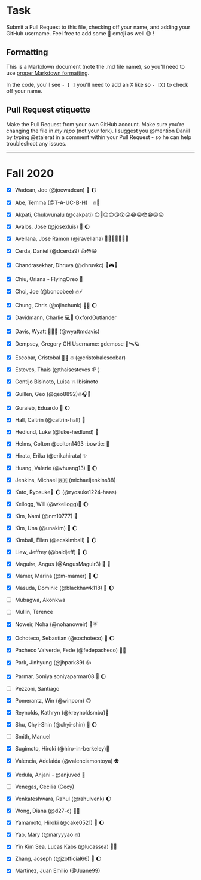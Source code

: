 # Task
Submit a Pull Request to this file, checking off your name, and adding your GitHub username. Feel free to add some :rocket: emoji as well :smiley: ! 

## Formatting
This is a Markdown document (note the .md file name), so you'll need to use [proper Markdown formatting](https://help.github.com/articles/basic-writing-and-formatting-syntax/#task-lists). 

In the code, you'll see `- [ ]` you'll need to add an X like so `- [X]` to check off your name.

## Pull Request etiquette
Make the Pull Request from your own GitHub account. Make sure you're changing the file in _my repo_ (not your fork). I suggest you @mention Daniil by typing @stalerat in a comment within your Pull Request - so he can help troubleshoot any issues.  

------------

# Fall 2020

- [X] Wadcan, Joe (@joewadcan) 🚀 🌔

- [X] Abe, Temma (@T-A-UC-B-H)　:fire::green_heart:

- [X] Akpati, Chukwunalu (@cakpati) 😊🥺😉😍😘😚😜😂😝😳😁😣😢

- [X] Avalos, Jose (@josexluis) 🚀 🌔

- [x] Avellana, Jose Ramon (@jravellana) 🤷🏻‍♂️🤗🙅🏻‍♂️

- [X] Cerda, Daniel (@dcerda9) 👍😳😁

- [X] Chandrasekhar, Dhruva (@dhruvkc) 🎠🎮🎃

- [X] Chiu, Oriana - FlyingOreo 🚀 

- [X] Choi, Joe (@boncobee) 🔥⚡

- [x] Chung, Chris (@ojinchunk)  🥇🚀 🌔

- [X] Davidmann, Charlie 💻👨  OxfordOutlander

- [X] Davis, Wyatt 🦁🚀🔆 (@wyattmdavis)

- [X] Dempsey, Gregory GH Username: gdempse 🚀🛰🪐

- [X] Escobar, Cristobal  🥇🚀 🔥 (@cristobalescobar)

- [x] Esteves, Thais (@thaisesteves :P )

- [X] Gontijo Bisinoto, Luisa 	💥 lbisinoto

- [X] Guillen, Geo (@geo8892)🔥🎧🎤

- [X] Guraieb, Eduardo 🚀 🌔

- [X] Hall, Caitrin (@caitrin-hall) :rocket:

- [x] Hedlund, Luke (@luke-hedlund) :high_brightness:

- [X] Helms, Colton @colton1493 :bowtie: :construction_worker:

- [X] Hirata, Erika      (@erikahirata) ✨

- [x] Huang, Valerie (@vhuang13) 🚀 🌔

- [x] Jenkins, Michael 🇬🇧 (michaeljenkins88)

- [x] Kato, Ryosuke🚀 🌔 (@ryosuke1224-haas)

- [x] Kellogg, Will (@wkellogg)🚀 🌔

- [X] Kim, Nami (@nm10777) 🚀

- [X] Kim, Una (@unakim) 🚀 🌔

- [X] Kimball, Ellen (@ecskimball) 🚀 🌔

- [x] Liew, Jeffrey (@baldjeff) 🚀 🌔

- [X] Maguire, Angus (@AngusMaguir3) 🐣 🎺

- [X] Mamer, Marina (@m-mamer) 🚀 🌔

- [X] Masuda, Dominic (@blackhawk118) 🚀 🌔

- [ ] Mubagwa, Akonkwa

- [ ] Mullin, Terence

- [X] Noweir, Noha (@nohanoweir)  🐳☔

- [X] Ochoteco, Sebastian (@sochoteco) 🚀 🌔

- [X] Pacheco Valverde, Fede (@fedepacheco) 👋😊

- [X] Park, Jinhyung (@jhpark89) 👍

- [x] Parmar, Soniya soniyaparmar08 🚀 🌔 

- [ ] Pezzoni, Santiago

- [X] Pomerantz, Win (@winpom) 🙃

- [X] Reynolds, Kathryn (@kreynoldsmba)🚀

- [X] Shu, Chyi-Shin (@chyi-shin) 🚀 🌔

- [ ] Smith, Manuel

- [x] Sugimoto, Hiroki (@hiro-in-berkeley)🚀

- [x] Valencia, Adelaida (@valenciamontoya) :alien:

- [X] Vedula, Anjani - @anjuved :rocket:

- [ ] Venegas, Cecilia (Cecy)

- [x] Venkateshwara, Rahul (@rahulvenk) 🌔

- [X] Wong, Diana (@d27-c) 👾👋

- [X] Yamamoto, Hiroki (@cake0521) 🚀 🌔

- [X] Yao, Mary (@maryyyao 🔥)

- [x] Yin Kim Sea, Lucas Kabs  (@lucassea) 👾👋

- [x] Zhang, Joseph (@jzofficial66) 🚀 🌔

- [x] Martinez, Juan Emilio (@Juane99)
